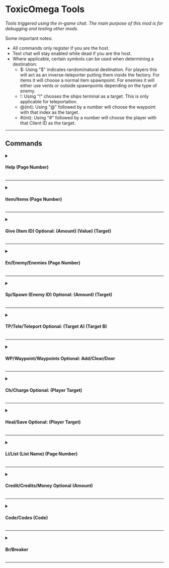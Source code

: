 # ToxicOmega Tools

*Tools triggered using the in-game chat. The main purpose of this mod is for debugging and testing other mods.*

Some important notes:
* All commands only register if you are the host.
* Text chat will stay enabled while dead if you are the host.
* Where applicable, certain symbols can be used when determining a destination:
	* $: Using "$" indicates random/natural destination. For players this will act as an inverse-teleporter putting them inside the factory. For items it will choose a normal item spawnpoint. For enemies it will either use vents or outside spawnpoints depending on the type of enemy.
	* !: Using "!" chooses the ships terminal as a target. This is only applicable for teleportation.
	* @(int): Using "@" followed by a number will choose the waypoint with that index as the target.
	* #(int): Using "#" followed by a number will choose the player with that Client ID as the target.

---

## Commands

<details>
  <summary><h4>Help (Page Number)</h4></summary>

Displays a page of the commands list. Includes brief descriptions of each command and its purpose.

Arguments:
* Page Number: Specific page of the commands list to view.

Example: "help" displays page one of the commands list.
</details>

---

<details>
  <summary><h4>Item/Items (Page Number)</h4></summary>

Displays a page of the items list. Includes item names and ID numbers.

Arguments:
* Page Number: Specific page of the item list to view. Will default to the last page viewed.

Example: "item 2" displays page two of the items list.
</details>

---

<details>
  <summary><h4>Give (Item ID) Optional: (Amount) (Value) (Target)</h4></summary>

Spawns an item based on given ID number. Able to specify how many items, their value, and what player it spawns on. "$" as the player will spawn the item in a random location inside the factory.

Arguments:
* Item ID: Numerical ID of item you want to spawn. In the future names may be supported.
* Amount (Default: 1): How many copies of the item should be spawned.
* Value (Default: Random): Override the default value of the item with a given number.
* Target (Default: Host Player): Where to spawn the item, supports natural spawning with "$" and waypoints with @(int).

Example: "give 17 1 420 #3" will spawn one Airhorn worth $420 on the player whose ID is 3.
</details>

---

<details>
  <summary><h4>En/Enemy/Enemies (Page Number)</h4></summary>

Displays a page of the enemies list. Includes enemy names and ID numbers.

Arguments:
* Page Number: Specific page of the enemies list to view. Will default to the last page viewed.

Example: "en 2" displays page two of the enemies list.
</details>

---

<details>
  <summary><h4>Sp/Spawn (Enemy ID) Optional: (Amount) (Target)</h4></summary>

Spawns an enemy based on given ID number. Able to specify how many enemies, and where they spawn.

Arguments:
* Enemy ID: Numerical ID of enemy you want to spawn. In the future names may be supported.
* Amount (Default: 1): How many copies of the enemy should be spawned.
* Target (Default: Natural): Player target, also supports natural spawning with "$" and waypoints with @(int).

Example: "sp 0 1" will spawn one enemy of ID zero naturally. Different moons assign different enemy IDs, so make sure you check the "enemy" command to find the ID of the enemy you want to spawn.
</details>

---

<details>
  <summary><h4>TP/Tele/Teleport Optional: (Target A) (Target B)</h4></summary>

Teleports a given player to a given destination. Player being teleported cannot be dead. Will automatically sync lighting if your destination is inside or outside. If no arguments are provided, the host will be teleported to the ship's console.

Arguments:
* Target A: If this is the only argument given it supports "!", "@(int)", and "$". Otherwise, it must be a player.
* Target B: Can be a player, "!", "@(int)", or "$".

Example: "tp #0 $" will teleport the player with ID to a random location inside the factory.
</details>

---

<details>
  <summary><h4>WP/Waypoint/Waypoints Optional: Add/Clear/Door</h4></summary>

Lists or creates a waypoint to use as a destination. Waypoints are cleared when leaving a moon.

Arguments (The text added after is the only argument accepted. If not provided it will list all waypoints):
* Add: Will create a waypoint at your current position.
* Clear: Will delete all waypoints.
* Door: Will create a waypoint inside the factory at the main entrance.
</details>

---

<details>
  <summary><h4>Ch/Charge Optional: (Player Target)</h4></summary>

Charges a player's held item.

Arguments:
* Player Target (Default: Host Player): Only supports player names/id.

Example: "ch" will simply charge the host's held item.
</details>

---

<details>
  <summary><h4>Heal/Save Optional: (Player Target)</h4></summary>

Fully refills a player's health and stamina. Will save a player if they are currently grabbed by a forest giant or have a snare flea on their head. If the target player is dead, they will be revived at the ship's terminal.

Arguments:
* Player Target (Default: Host Player): Only supports player names/id.

Example: "heal John" will heal a player whose name starts with (or is) John.
</details>

---

<details>
  <summary><h4>Li/List (List Name) (Page Number)</h4></summary>

Displays a page from the list of currently spawned players, items, or enemies. Will smart-search for the list name.

Arguments:
* List Name (Default: Players): Which list to view, supports "players", "items", and "enemy/enemies".

Example: "li e" will list every enemy currently spawned in the current moon.
</details>

---

<details>
  <summary><h4>Credit/Credits/Money Optional (Amount)</h4></summary>

Lists or adjusts the current amount of group credits in the terminal. If the amount argument is not given it will just display the current amount of credits.

Arguments:
* Amount: The amount is the adjustment to be made to the current amount of credits.

Example: "credit -10" will subtract 10 from the current amount of group credits.
</details>

---

<details>
  <summary><h4>Code/Codes (Code)</h4></summary>

Toggles doors/turrets/mines by using their terminal code. If no argument is given it will list all terminal objects on the map.

Arguments:
* Code: The code that appears on the ship's map corresponding to the object.

Example: "code d2" will toggle all objects on the map with code d2.
</details>

---

<details>
  <summary><h4>Br/Breaker</h4></summary>

Toggles the breaker box's state.
</details>

---